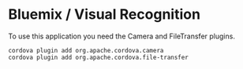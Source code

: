 Bluemix / Visual Recognition
===

To use this application you need the Camera and FileTransfer plugins.

	cordova plugin add org.apache.cordova.camera
	cordova plugin add org.apache.cordova.file-transfer  
